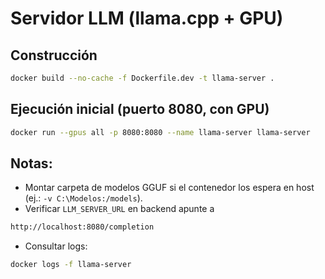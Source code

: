 # Servidor LLM (llama.cpp + GPU)

## Construcción
```bash
docker build --no-cache -f Dockerfile.dev -t llama-server .
```

## Ejecución inicial (puerto 8080, con GPU)
```bash
docker run --gpus all -p 8080:8080 --name llama-server llama-server
```
## Notas:
- Montar carpeta de modelos GGUF si el contenedor los espera en host (ej.: `-v C:\Modelos:/models`).
- Verificar `LLM_SERVER_URL` en backend apunte a 
```bash
http://localhost:8080/completion
```
- Consultar logs:
```bash 
docker logs -f llama-server 
```
